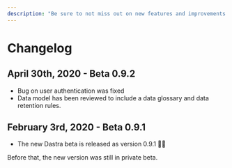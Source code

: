 ```yaml
---
description: "Be sure to not miss out on new features and improvements! \U0001F680"
---
```


# Changelog

## April 30th, 2020 - Beta 0.9.2

* Bug on user authentication was fixed
* Data model has been reviewed to include a data glossary and data retention rules.

## February 3rd, 2020 - Beta 0.9.1

* The new Dastra beta is released as version 0.9.1 🚀🎉

Before that, the new version was still in private beta. 



